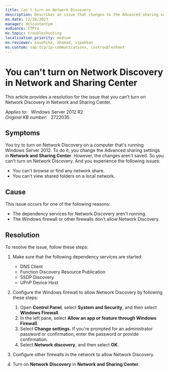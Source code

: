 ```yaml
---
title: Can't turn on Network Discovery
description: Describes an issue that changes to the Advanced sharing settings in **Network and Sharing Center** aren't saved. So you can't turn on Network Discovery.
ms.date: 12/26/2023
manager: dcscontentpm
audience: ITPro
ms.topic: troubleshooting
localization_priority: medium
ms.reviewer: kaushika, ahamad, vipekkan
ms.custom: sap:tcp/ip-communications, csstroubleshoot
---
```

# You can't turn on Network Discovery in Network and Sharing Center

This article provides a resolution for the issue that you can't turn on Network Discovery in Network and Sharing Center.

_Applies to:_ &nbsp; Windows Server 2012 R2  
_Original KB number:_ &nbsp; 2722035

## Symptoms

You try to turn on Network Discovery on a computer that's running Windows Server 2012. To do it, you change the Advanced sharing settings in **Network and Sharing Center**. However, the changes aren't saved. So you can't turn on Network Discovery. And you experience the following issues:

- You can't browse or find any network share.
- You can't view shared folders on a local network.

## Cause

This issue occurs for one of the following reasons:

- The dependency services for Network Discovery aren't running.
- The Windows firewall or other firewalls don't allow Network Discovery.

## Resolution

To resolve the issue, follow these steps:

1. Make sure that the following dependency services are started:
   - DNS Client
   - Function Discovery Resource Publication
   - SSDP Discovery
   - UPnP Device Host

2. Configure the Windows firewall to allow Network Discovery by following these steps:

      1. Open **Control Panel**, select **System and Security**, and then select **Windows Firewall**.
      2. In the left pane, select **Allow an app or feature through Windows Firewall**.
      3. Select **Change settings**. If you're prompted for an administrator password or confirmation, enter the password or provide confirmation.
      4. Select **Network discovery**, and then select **OK**.

3. Configure other firewalls in the network to allow Network Discovery.
4. Turn on **Network Discovery** in **Network and Sharing Center**.
